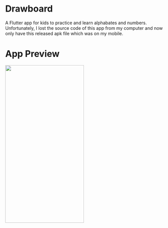 # Drawboard
A Flutter app for kids to practice and learn alphabates and numbers.
Unfortunately, I lost the source code of this app from my computer and now only have this released apk file which was on my mobile.


# App Preview 
<img src="https://user-images.githubusercontent.com/61267143/127727175-03d1ac58-b9b9-4457-8769-2dcbb82adc13.gif" width="250" height="500"/>
